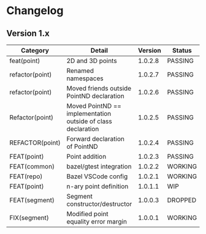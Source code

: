 # Changelog

## Version 1.x

| Category        | Detail                                                       | Version | Status  |
| --------------- | ------------------------------------------------------------ | ------- | ------- |
| feat(point)     | 2D and 3D points                                             | 1.0.2.8 | PASSING |
| refactor(point) | Renamed namespaces                                           | 1.0.2.7 | PASSING |
| refactor(point) | Moved friends outside PointND declaration                    | 1.0.2.6 | PASSING |
| Refactor(point) | Moved PointND == implementation outside of class declaration | 1.0.2.5 | PASSING |
| REFACTOR(point) | Forward declaration of PointND                               | 1.0.2.4 | PASSING |
| FEAT(point)     | Point addition                                               | 1.0.2.3 | PASSING |
| FEAT(common)    | bazel/gtest integration                                      | 1.0.2.2 | WORKING |
| FEAT(repo)      | Bazel VSCode config                                          | 1.0.2.1 | WORKING |
| FEAT(point)     | n-ary point definition                                       | 1.0.1.1 | WIP     |
| FEAT(segment)   | Segment constructor/destructor                               | 1.0.0.3 | DROPPED |
| FIX(segment)    | Modified point equality error margin                         | 1.0.0.1 | WORKING |